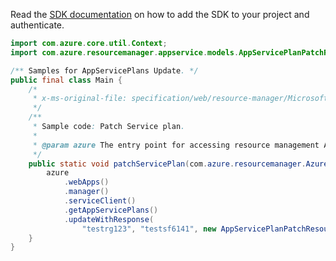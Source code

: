 Read the [SDK documentation](https://github.com/Azure/azure-sdk-for-java/blob/azure-resourcemanager_2.15.0/sdk/resourcemanager/azure-resourcemanager/README.md) on how to add the SDK to your project and authenticate.

```java
import com.azure.core.util.Context;
import com.azure.resourcemanager.appservice.models.AppServicePlanPatchResource;

/** Samples for AppServicePlans Update. */
public final class Main {
    /*
     * x-ms-original-file: specification/web/resource-manager/Microsoft.Web/stable/2021-03-01/examples/PatchAppServicePlan.json
     */
    /**
     * Sample code: Patch Service plan.
     *
     * @param azure The entry point for accessing resource management APIs in Azure.
     */
    public static void patchServicePlan(com.azure.resourcemanager.AzureResourceManager azure) {
        azure
            .webApps()
            .manager()
            .serviceClient()
            .getAppServicePlans()
            .updateWithResponse(
                "testrg123", "testsf6141", new AppServicePlanPatchResource().withKind("app"), Context.NONE);
    }
}
```
